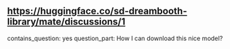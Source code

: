 ## https://huggingface.co/sd-dreambooth-library/mate/discussions/1

contains_question: yes
question_part: How I can download this nice model?